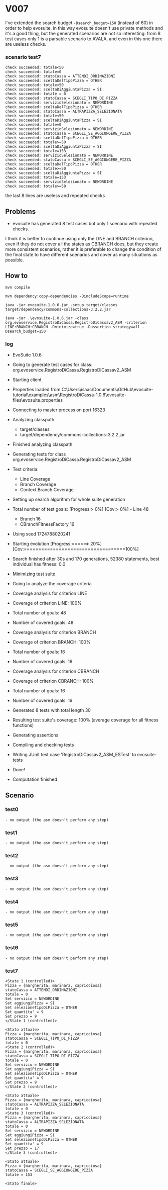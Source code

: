 # V007

I've extended the search budget `-Dsearch_budget=150` (instead of 60) in order to help evosuite,
in this way evosuite doesn't use private methods and it's a good thing, 
but the generated scenarios are not so interesting: from 8 test cases only 1 is a parsable scenario 
to AVALA, and even in this one there are useless checks.
### scenario test7
```
check succeeded: totale<50
check succeeded: totale=0
check succeeded: statoCassa = ATTENDI_ORDINAZIONI
check succeeded: sceltaDelTipoPizza = OTHER
check succeeded: totale<50
check succeeded: sceltaDiAggiuntaPizza = SI
check succeeded: totale = 0
check succeeded: statoCassa = SCEGLI_TIPO_DI_PIZZA
check succeeded: servizioSelezionato = NEWORDINE
check succeeded: sceltaDelTipoPizza = OTHER
check succeeded: statoCassa = ALTRAPIZZA_SELEZIONATA
check succeeded: totale<50
check succeeded: sceltaDiAggiuntaPizza = SI
check succeeded: totale=0
check succeeded: servizioSelezionato = NEWORDINE
check succeeded: statoCassa = SCEGLI_SE_AGGIUNGERE_PIZZA
check succeeded: sceltaDelTipoPizza = OTHER
check succeeded: totale>=50
check succeeded: sceltaDiAggiuntaPizza = SI
check succeeded: totale=153
check succeeded: servizioSelezionato = NEWORDINE
check succeeded: statoCassa = SCEGLI_SE_AGGIUNGERE_PIZZA
check succeeded: sceltaDelTipoPizza = OTHER
check succeeded: totale>=50
check succeeded: sceltaDiAggiuntaPizza = SI
check succeeded: totale=153
check succeeded: servizioSelezionato = NEWORDINE
check succeeded: totale>=50
```
the last 8 lines are useless and repeated checks 
## Problems

- evosuite has generated 8 test cases but only 1 scenario with repeated checks.

I think it is better to continue using only the LINE and BRANCH criterion, even if they do not cover
all the states as CBRANCH does, but they create more consistent scenarios, rather it is preferable
to change the condition of the final state to have different scenarios and cover as many situations 
as possible.

## How to
```shell
mvn compile
```
```shell
mvn dependency:copy-dependencies -DincludeScope=runtime
```
```shell
java -jar evosuite-1.0.6.jar -setup target/classes target/dependency/commons-collections-3.2.2.jar
```
```shell
java -jar .\evosuite-1.0.6.jar -class org.evoservice.RegistroDiCassa.RegistroDiCassav2_ASM -criterion LINE:BRANCH:CBRANCH -Dminimize=true -Dassertion_strategy=all -Dsearch_budget=150
```

### log
* EvoSuite 1.0.6
* Going to generate test cases for class: org.evoservice.RegistroDiCassa.RegistroDiCassav2_ASM
* Starting client
* Properties loaded from C:\Users\isaac\Documents\GitHub\evosuite-tutorial\examples\asm\RegistroDiCassa-1.0.6\evosuite-files\evosuite.properties
* Connecting to master process on port 16323
* Analyzing classpath:
  - target/classes
  - target/dependency/commons-collections-3.2.2.jar
* Finished analyzing classpath
* Generating tests for class org.evoservice.RegistroDiCassa.RegistroDiCassav2_ASM
* Test criteria:
  - Line Coverage
  - Branch Coverage
  - Context Branch Coverage
* Setting up search algorithm for whole suite generation
* Total number of test goals:
  [Progress:>                             0%] [Cov:>                                  0%]  - Line 48
  - Branch 16
  - CBranchFitnessFactory 16
* Using seed 1724788020241
* Starting evolution
  [Progress:======>                       20%] [Cov:===================================100%]
* Search finished after 30s and 170 generations, 52380 statements, best individual has fitness: 0.0
* Minimizing test suite
* Going to analyze the coverage criteria
* Coverage analysis for criterion LINE
* Coverage of criterion LINE: 100%
* Total number of goals: 48
* Number of covered goals: 48
* Coverage analysis for criterion BRANCH
* Coverage of criterion BRANCH: 100%
* Total number of goals: 16
* Number of covered goals: 16
* Coverage analysis for criterion CBRANCH
* Coverage of criterion CBRANCH: 100%
* Total number of goals: 16
* Number of covered goals: 16
* Generated 8 tests with total length 30
* Resulting test suite's coverage: 100% (average coverage for all fitness functions)
* Generating assertions
* Compiling and checking tests
* Writing JUnit test case 'RegistroDiCassav2_ASM_ESTest' to evosuite-tests
* Done!

* Computation finished

## Scenario
### test0
```
- no output (the asm doesn't perform any step)
```
### test1
```
- no output (the asm doesn't perform any step)
```
### test2
```
- no output (the asm doesn't perform any step)
```
### test3
```
- no output (the asm doesn't perform any step)
```
### test4
```
- no output (the asm doesn't perform any step)
```
### test5
```
- no output (the asm doesn't perform any step)
```
### test6
```
- no output (the asm doesn't perform any step)

```
### test7
```
<State 1 (controlled)>
Pizza = {margherita, marinara, capricciosa}
statoCassa = ATTENDI_ORDINAZIONI
totale = 0
Set servizio = NEWORDINE
Set aggiungiPizza = SI
Set selezioneTipoDiPizza = OTHER
Set quantita' = 9
Set prezzo = 9
</State 1 (controlled)>

<Stato attuale>
Pizza = {margherita, marinara, capricciosa}
statoCassa = SCEGLI_TIPO_DI_PIZZA
totale = 0
<State 2 (controlled)>
Pizza = {margherita, marinara, capricciosa}
statoCassa = SCEGLI_TIPO_DI_PIZZA
totale = 0
Set servizio = NEWORDINE
Set aggiungiPizza = SI
Set selezioneTipoDiPizza = OTHER
Set quantita' = 9
Set prezzo = 9
</State 2 (controlled)>

<Stato attuale>
Pizza = {margherita, marinara, capricciosa}
statoCassa = ALTRAPIZZA_SELEZIONATA
totale = 0
<State 3 (controlled)>
Pizza = {margherita, marinara, capricciosa}
statoCassa = ALTRAPIZZA_SELEZIONATA
totale = 0
Set servizio = NEWORDINE
Set aggiungiPizza = SI
Set selezioneTipoDiPizza = OTHER
Set quantita' = 9
Set prezzo = 17
</State 3 (controlled)>

<Stato attuale>
Pizza = {margherita, marinara, capricciosa}
statoCassa = SCEGLI_SE_AGGIUNGERE_PIZZA
totale = 153

<Stato finale>
```
